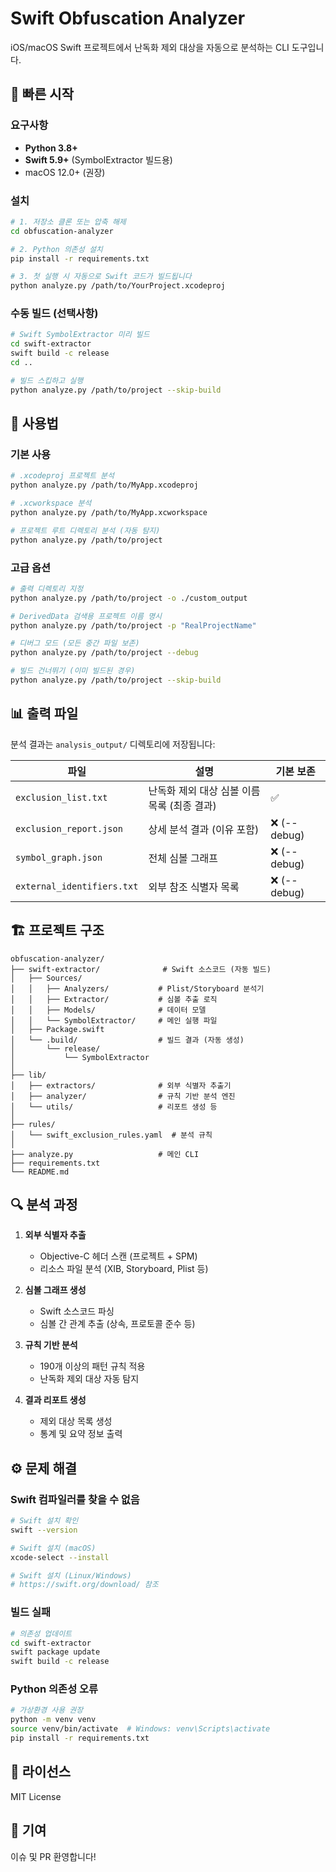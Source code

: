 # Swift Obfuscation Analyzer

iOS/macOS Swift 프로젝트에서 난독화 제외 대상을 자동으로 분석하는 CLI 도구입니다.

## 🚀 빠른 시작

### 요구사항

- **Python 3.8+**
- **Swift 5.9+** (SymbolExtractor 빌드용)
- macOS 12.0+ (권장)

### 설치

```bash
# 1. 저장소 클론 또는 압축 해제
cd obfuscation-analyzer

# 2. Python 의존성 설치
pip install -r requirements.txt

# 3. 첫 실행 시 자동으로 Swift 코드가 빌드됩니다
python analyze.py /path/to/YourProject.xcodeproj
```

### 수동 빌드 (선택사항)

```bash
# Swift SymbolExtractor 미리 빌드
cd swift-extractor
swift build -c release
cd ..

# 빌드 스킵하고 실행
python analyze.py /path/to/project --skip-build
```

## 📖 사용법

### 기본 사용

```bash
# .xcodeproj 프로젝트 분석
python analyze.py /path/to/MyApp.xcodeproj

# .xcworkspace 분석
python analyze.py /path/to/MyApp.xcworkspace

# 프로젝트 루트 디렉토리 분석 (자동 탐지)
python analyze.py /path/to/project
```

### 고급 옵션

```bash
# 출력 디렉토리 지정
python analyze.py /path/to/project -o ./custom_output

# DerivedData 검색용 프로젝트 이름 명시
python analyze.py /path/to/project -p "RealProjectName"

# 디버그 모드 (모든 중간 파일 보존)
python analyze.py /path/to/project --debug

# 빌드 건너뛰기 (이미 빌드된 경우)
python analyze.py /path/to/project --skip-build
```

## 📊 출력 파일

분석 결과는 `analysis_output/` 디렉토리에 저장됩니다:

| 파일 | 설명 | 기본 보존 |
|------|------|----------|
| `exclusion_list.txt` | 난독화 제외 대상 심볼 이름 목록 (최종 결과) | ✅ |
| `exclusion_report.json` | 상세 분석 결과 (이유 포함) | ❌ (--debug) |
| `symbol_graph.json` | 전체 심볼 그래프 | ❌ (--debug) |
| `external_identifiers.txt` | 외부 참조 식별자 목록 | ❌ (--debug) |

## 🏗️ 프로젝트 구조

```
obfuscation-analyzer/
├── swift-extractor/              # Swift 소스코드 (자동 빌드)
│   ├── Sources/
│   │   ├── Analyzers/           # Plist/Storyboard 분석기
│   │   ├── Extractor/           # 심볼 추출 로직
│   │   ├── Models/              # 데이터 모델
│   │   └── SymbolExtractor/     # 메인 실행 파일
│   ├── Package.swift
│   └── .build/                  # 빌드 결과 (자동 생성)
│       └── release/
│           └── SymbolExtractor
│
├── lib/
│   ├── extractors/              # 외부 식별자 추출기
│   ├── analyzer/                # 규칙 기반 분석 엔진
│   └── utils/                   # 리포트 생성 등
│
├── rules/
│   └── swift_exclusion_rules.yaml  # 분석 규칙
│
├── analyze.py                   # 메인 CLI
├── requirements.txt
└── README.md
```

## 🔍 분석 과정

1. **외부 식별자 추출**
   - Objective-C 헤더 스캔 (프로젝트 + SPM)
   - 리소스 파일 분석 (XIB, Storyboard, Plist 등)

2. **심볼 그래프 생성**
   - Swift 소스코드 파싱
   - 심볼 간 관계 추출 (상속, 프로토콜 준수 등)

3. **규칙 기반 분석**
   - 190개 이상의 패턴 규칙 적용
   - 난독화 제외 대상 자동 탐지

4. **결과 리포트 생성**
   - 제외 대상 목록 생성
   - 통계 및 요약 정보 출력

## ⚙️ 문제 해결

### Swift 컴파일러를 찾을 수 없음

```bash
# Swift 설치 확인
swift --version

# Swift 설치 (macOS)
xcode-select --install

# Swift 설치 (Linux/Windows)
# https://swift.org/download/ 참조
```

### 빌드 실패

```bash
# 의존성 업데이트
cd swift-extractor
swift package update
swift build -c release
```

### Python 의존성 오류

```bash
# 가상환경 사용 권장
python -m venv venv
source venv/bin/activate  # Windows: venv\Scripts\activate
pip install -r requirements.txt
```

## 📄 라이선스

MIT License

## 🤝 기여

이슈 및 PR 환영합니다!